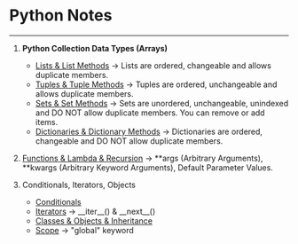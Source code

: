 # Python Notes

***

1. __Python Collection Data Types (Arrays)__
	- [Lists & List Methods](https://github.com/zynp-a/Python-Notes/blob/main/Lists.py) -> Lists are ordered, changeable and allows duplicate members.
	- [Tuples & Tuple Methods](https://github.com/zynp-a/Python-Notes/blob/main/Tuples.py) -> Tuples are ordered, unchangeable and allows duplicate members.
	- [Sets & Set Methods](https://github.com/zynp-a/Python-Notes/blob/main/Sets.py) -> Sets are unordered, unchangeable, unindexed and DO NOT allow duplicate members. You can remove or add items.
	- [Dictionaries & Dictionary Methods](https://github.com/zynp-a/Python-Notes/blob/main/Dictionaries.py) -> Dictionaries are ordered, changeable and DO NOT allow duplicate members.

2. [Functions & Lambda & Recursion](https://github.com/zynp-a/Python-Notes/blob/main/FunctionsLambdaRecursion.py) -> **args (Arbitrary Arguments), **kwargs (Arbitrary Keyword Arguments), Default Parameter Values.

3. Conditionals, Iterators, Objects
	- [Conditionals](https://github.com/zynp-a/Python-Notes/blob/main/Conditionals.py)
	- [Iterators](https://github.com/zynp-a/Python-Notes/blob/main/Iterators.py) -> \_\_iter\_\_() & \_\_next\_\_()
	- [Classes & Objects & Inheritance](https://github.com/zynp-a/Python-Notes/blob/main/ClassesObjects.py)
	- [Scope](https://github.com/zynp-a/Python-Notes/blob/main/Scope.py) -> "global" keyword
